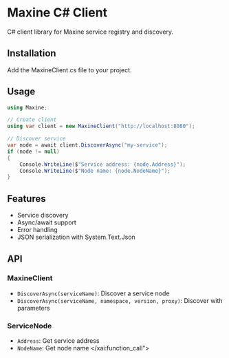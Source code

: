 # Maxine C# Client

C# client library for Maxine service registry and discovery.

## Installation

Add the MaxineClient.cs file to your project.

## Usage

```csharp
using Maxine;

// Create client
using var client = new MaxineClient("http://localhost:8080");

// Discover service
var node = await client.DiscoverAsync("my-service");
if (node != null)
{
    Console.WriteLine($"Service address: {node.Address}");
    Console.WriteLine($"Node name: {node.NodeName}");
}
```

## Features

- Service discovery
- Async/await support
- Error handling
- JSON serialization with System.Text.Json

## API

### MaxineClient

- `DiscoverAsync(serviceName)`: Discover a service node
- `DiscoverAsync(serviceName, namespace, version, proxy)`: Discover with parameters

### ServiceNode

- `Address`: Get service address
- `NodeName`: Get node name</content>
</xai:function_call">  